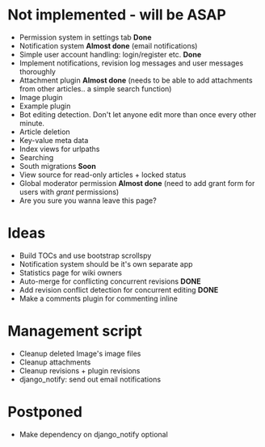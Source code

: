 Not implemented - will be ASAP
==============================

 * Permission system in settings tab **Done**
 * Notification system **Almost done** (email notifications)
 * Simple user account handling: login/register etc. **Done**
 * Implement notifications, revision log messages and user messages thoroughly
 * Attachment plugin **Almost done** (needs to be able to add attachments from other articles.. a simple search function)
 * Image plugin
 * Example plugin
 * Bot editing detection. Don't let anyone edit more than once every other minute.
 * Article deletion
 * Key-value meta data
 * Index views for urlpaths
 * Searching
 * South migrations **Soon**
 * View source for read-only articles + locked status
 * Global moderator permission **Almost done** (need to add grant form for users with *grant* permissions)
 * Are you sure you wanna leave this page?
 
Ideas
=====

 * Build TOCs and use bootstrap scrollspy
 * Notification system should be it's own separate app
 * Statistics page for wiki owners
 * Auto-merge for conflicting concurrent revisions **DONE**
 * Add revision conflict detection for concurrent editing **DONE**
 * Make a comments plugin for commenting inline

Management script
=================

 * Cleanup deleted Image's image files
 * Cleanup attachments
 * Cleanup revisions + plugin revisions
 * django_notify: send out email notifications

Postponed
=================

* Make dependency on django_notify optional
